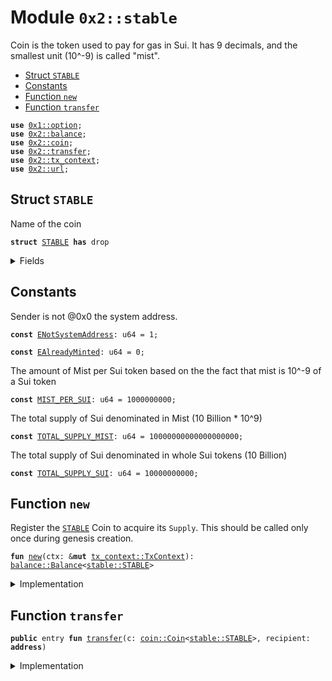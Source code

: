 
<a name="0x2_stable"></a>

# Module `0x2::stable`

Coin<OBC> is the token used to pay for gas in Sui.
It has 9 decimals, and the smallest unit (10^-9) is called "mist".


-  [Struct `STABLE`](#0x2_stable_STABLE)
-  [Constants](#@Constants_0)
-  [Function `new`](#0x2_stable_new)
-  [Function `transfer`](#0x2_stable_transfer)


<pre><code><b>use</b> <a href="">0x1::option</a>;
<b>use</b> <a href="balance.md#0x2_balance">0x2::balance</a>;
<b>use</b> <a href="coin.md#0x2_coin">0x2::coin</a>;
<b>use</b> <a href="transfer.md#0x2_transfer">0x2::transfer</a>;
<b>use</b> <a href="tx_context.md#0x2_tx_context">0x2::tx_context</a>;
<b>use</b> <a href="url.md#0x2_url">0x2::url</a>;
</code></pre>



<a name="0x2_stable_STABLE"></a>

## Struct `STABLE`

Name of the coin


<pre><code><b>struct</b> <a href="stable.md#0x2_stable_STABLE">STABLE</a> <b>has</b> drop
</code></pre>



<details>
<summary>Fields</summary>


<dl>
<dt>
<code>dummy_field: bool</code>
</dt>
<dd>

</dd>
</dl>


</details>

<a name="@Constants_0"></a>

## Constants


<a name="0x2_stable_ENotSystemAddress"></a>

Sender is not @0x0 the system address.


<pre><code><b>const</b> <a href="stable.md#0x2_stable_ENotSystemAddress">ENotSystemAddress</a>: u64 = 1;
</code></pre>



<a name="0x2_stable_EAlreadyMinted"></a>



<pre><code><b>const</b> <a href="stable.md#0x2_stable_EAlreadyMinted">EAlreadyMinted</a>: u64 = 0;
</code></pre>



<a name="0x2_stable_MIST_PER_SUI"></a>

The amount of Mist per Sui token based on the the fact that mist is
10^-9 of a Sui token


<pre><code><b>const</b> <a href="stable.md#0x2_stable_MIST_PER_SUI">MIST_PER_SUI</a>: u64 = 1000000000;
</code></pre>



<a name="0x2_stable_TOTAL_SUPPLY_MIST"></a>

The total supply of Sui denominated in Mist (10 Billion * 10^9)


<pre><code><b>const</b> <a href="stable.md#0x2_stable_TOTAL_SUPPLY_MIST">TOTAL_SUPPLY_MIST</a>: u64 = 10000000000000000000;
</code></pre>



<a name="0x2_stable_TOTAL_SUPPLY_SUI"></a>

The total supply of Sui denominated in whole Sui tokens (10 Billion)


<pre><code><b>const</b> <a href="stable.md#0x2_stable_TOTAL_SUPPLY_SUI">TOTAL_SUPPLY_SUI</a>: u64 = 10000000000;
</code></pre>



<a name="0x2_stable_new"></a>

## Function `new`

Register the <code><a href="stable.md#0x2_stable_STABLE">STABLE</a></code> Coin to acquire its <code>Supply</code>.
This should be called only once during genesis creation.


<pre><code><b>fun</b> <a href="stable.md#0x2_stable_new">new</a>(ctx: &<b>mut</b> <a href="tx_context.md#0x2_tx_context_TxContext">tx_context::TxContext</a>): <a href="balance.md#0x2_balance_Balance">balance::Balance</a>&lt;<a href="stable.md#0x2_stable_STABLE">stable::STABLE</a>&gt;
</code></pre>



<details>
<summary>Implementation</summary>


<pre><code><b>fun</b> <a href="stable.md#0x2_stable_new">new</a>(ctx: &<b>mut</b> TxContext): Balance&lt;<a href="stable.md#0x2_stable_STABLE">STABLE</a>&gt; {
    <b>assert</b>!(<a href="tx_context.md#0x2_tx_context_sender">tx_context::sender</a>(ctx) == @0x0, <a href="stable.md#0x2_stable_ENotSystemAddress">ENotSystemAddress</a>);
    <b>assert</b>!(<a href="tx_context.md#0x2_tx_context_epoch">tx_context::epoch</a>(ctx) == 0, <a href="stable.md#0x2_stable_EAlreadyMinted">EAlreadyMinted</a>);

    <b>let</b> (treasury, metadata) = <a href="coin.md#0x2_coin_create_currency">coin::create_currency</a>(
        <a href="stable.md#0x2_stable_STABLE">STABLE</a> {},
        9,
        b"<a href="stable.md#0x2_stable_STABLE">STABLE</a>",
        b"Stable",
        b"",
        <a href="_none">option::none</a>(),
        ctx
    );
    <a href="transfer.md#0x2_transfer_public_freeze_object">transfer::public_freeze_object</a>(metadata);
    <b>let</b> supply = <a href="coin.md#0x2_coin_treasury_into_supply">coin::treasury_into_supply</a>(treasury);
    <b>let</b> total_sui = <a href="balance.md#0x2_balance_increase_supply">balance::increase_supply</a>(&<b>mut</b> supply, <a href="stable.md#0x2_stable_TOTAL_SUPPLY_MIST">TOTAL_SUPPLY_MIST</a>);
    <a href="balance.md#0x2_balance_destroy_supply">balance::destroy_supply</a>(supply);
    total_sui
}
</code></pre>



</details>

<a name="0x2_stable_transfer"></a>

## Function `transfer`



<pre><code><b>public</b> entry <b>fun</b> <a href="transfer.md#0x2_transfer">transfer</a>(c: <a href="coin.md#0x2_coin_Coin">coin::Coin</a>&lt;<a href="stable.md#0x2_stable_STABLE">stable::STABLE</a>&gt;, recipient: <b>address</b>)
</code></pre>



<details>
<summary>Implementation</summary>


<pre><code><b>public</b> entry <b>fun</b> <a href="transfer.md#0x2_transfer">transfer</a>(c: <a href="coin.md#0x2_coin_Coin">coin::Coin</a>&lt;<a href="stable.md#0x2_stable_STABLE">STABLE</a>&gt;, recipient: <b>address</b>) {
    <a href="transfer.md#0x2_transfer_public_transfer">transfer::public_transfer</a>(c, recipient)
}
</code></pre>



</details>
